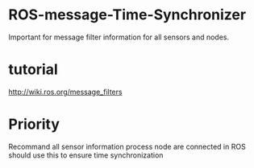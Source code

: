 # ROS-message-Time-Synchronizer
Important for message filter information for all sensors and nodes. 

# tutorial 
http://wiki.ros.org/message_filters

# Priority 
Recommand all sensor information process node are connected in ROS should use this to ensure time synchronization

